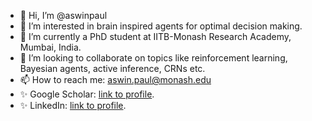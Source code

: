 - 👋 Hi, I’m @aswinpaul
- 👀 I’m interested in brain inspired agents for optimal decision making.
- 🌱 I’m currently a PhD student at IITB-Monash Research Academy, Mumbai, India.
- 💞️ I’m looking to collaborate on topics like reinforcement learning, Bayesian agents, active inference, CRNs etc.
- 📫 How to reach me: aswin.paul@monash.edu
- :sparkles: Google Scholar: [link to profile](https://scholar.google.com/citations?user=Omg4Gphl7T8C&hl=en&oi=sra).
- :sparkles: LinkedIn: [link to profile](https://www.linkedin.com/in/aswinpaul/).
